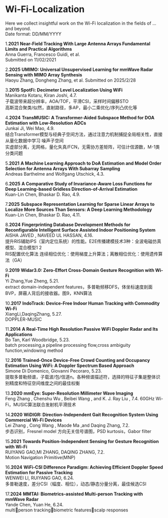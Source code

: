 # Wi-Fi-Localization
Here we collect insightful work on the Wi-Fi localization in the fields of ... and beyond.  
Date format: DD/MM/YYYY  

1.**2021**  **Near-Field Tracking With Large Antenna Arrays Fundamental Limits and Practical Algorithms**  
Anna Guerra, Francesco Guidi, et al.  
Submitted on 11/02/2021

2.**2025**  **UMIMO: Universal Unsupervised Learning for mmWave Radar Sensing with MIMO Array Synthesis**  
Haoyu Zhang, Dongheng Zhang, et al. 
Submitted on 2025/2/28

3.**2015**  **SpotFi: Decimeter Level Localization Using WiFi**  
Manikanta Kotaru, Kiran Joshi, 4.7.  
子载波带来超分辨率，AOA/TOF，平滑CSI，采样时间偏移STO  
高斯混合聚类/似然，直射路径，多AP，最小二乘优化/序列凸优化等

4.**2024**  **TransMUSIC: A Transformer-Aided Subspace Method for DOA Estimation with Low-Resolution ADCs**  
Junkai Ji, Wei Mao, 4.9.  
结合Transformer模型与经典子空间方法，通过注意力机制捕捉全局相关性，直接从量化数据中学习 噪声子空间  
实虚部分离，无网格，量化失真/FCN，无需协方差矩阵，可估计信源数，M-1类分类问题

5.**2021**  **A Machine Learning Approach to DoA Estimation and Model Order Selection for Antenna Arrays With Subarray Sampling**  
Andreas Barthelme and Wolfgang Utschick, 4.3.

6.**2025**  **A Comparative Study of Invariance-Aware Loss Functions for Deep Learning-based Gridless Direction-of-Arrival Estimation**  
Kuan-Lin Chen, Bhaskar D. Rao, 4.9.

7.**2025**  **Subspace Representation Learning for Sparse Linear Arrays to Localize More Sources Than Sensors: A Deep Learning Methodology**  
Kuan-Lin Chen, Bhaskar D. Rao, 4.11.  

8.**2024**  **Fingerprinting Database Development Methods for Reconfigurable Intelligent Surface Assisted Indoor Positioning System**  
AISHA JAVED , NAVEED UL HASSAN, 4.16.  
提升RIS辅助IPS（室内定位系统）的性能。E2E传播建模技术3种：全波电磁仿真模型、混合模型1 2  
RIS配置优化算法 连续相位优化：使用梯度上升算法；离散相位优化：使用遗传算法（GA）

9.**2019**  **Widar3.0: Zero-Effort Cross-Domain Gesture Recognition with Wi-Fi**  
Yi Zhang,Yue Zheng, 5.21.   
extract domain-independent features，多普勒频移DFS，体坐标速度剖面BVP，屏蔽人背后的接收器。图9，KNN算法  

10.**2017**  **IndoTrack: Device-Free Indoor Human Tracking with Commodity Wi-Fi**  
XiangLi,DaqingZhang, 5.27.  
DOPPLER-MUSIC

11.**2014**  **A Real-Time High Resolution Passive WiFi Doppler Radar and Its Applications**  
Bo Tan, Karl Woodbridge, 5.23.  
batch processing,a pipeline processing flow,cross ambiguity function,windowing method

12.**2016**  **Trained-Once Device-Free Crowd Counting and Occupancy Estimation Using WiFi: A Doppler Spectrum Based Approach**  
Simone Di Domenico, Giovanni Pecoraro, 5.23.  
提取多普勒频谱，子载波/包/信道n。各种频谱描述符，选择的特征子集是整体识别精度和特征空间维度之间的最佳权衡

13.**2020**  **mmEye: Super-Resolution Millimeter Wave Imaging**  
Feng Zhang , Chenshu Wu , Beibei Wang , and K. J. Ray Liu , 7.4. 
60GHz Wi-Fi，MUSIC算法联合发射机平滑技术

14.**2020**  **WiDIGR: Direction-Independent Gait Recognition System Using Commercial Wi-Fi Devices**  
Lei Zhang , Cong Wang , Maode Ma ,and Daqing Zhang, 7.2.  
步态识别，Fresnel model 方向无关信号谱图，PSD kurtosis，Gabor filter

15.**2021**  **Towards Position-Independent Sensing for Gesture Recognition with Wi-Fi**  
RUIYANG GAO,MI ZHANG, DAQING ZHANG, 7.2.  
Motion Navigation Primitive(MNP)

16.**2024**  **WiFi-CSI Difference Paradigm: Achieving Efficient Doppler Speed Estimation for Passive Tracking**  
WENWEI LI, RUIYANG GAO, 6.24.  
多普勒速度，差分CSI（幅度、相位），动态/静态分量分离，最佳候选CSI

17.**2024**  **MMTAI: Biometrics-assisted Multi-person Tracking with mmWave Radar**  
Yande Chen, Yuan He, 6.24.   
multiperson tracking，biometric features，scalp responses

